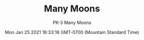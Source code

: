 ---
category: "wall_covering"
date: "Mon Jan 25 2021 16:33:18 GMT-0700 (Mountain Standard Time)"
description: "null"
designer: "Paula Kovarik"
href: "https://www.areaenvironments.com/paula-kovarik"
image_primary: "./img/PK+Many+Moons+Art.jpg"
image_secondary: "./img/PK+Many+Moons+Interior+WEB.jpg"
image_thumb: "./img/Paula+Kovarik.png"
manufacturer: "Area Environments"
slug: "/manufacturers/area_environments/wall_covering/many_moons"
subtitle: "PK-3 Many Moons"
tags:
  - "area_environments"
  - "wall_covering"
title: "Many Moons"
---